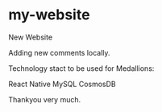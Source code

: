 # my-website
New Website


Adding new comments locally.

Technology stact to be used for Medallions:

React Native
MySQL
CosmosDB



Thankyou very much.